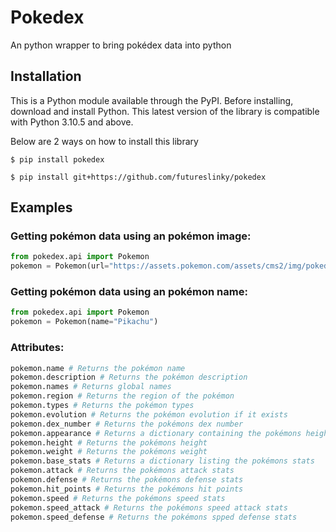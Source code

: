 # Pokedex
An python wrapper to bring pokédex data into python

## Installation
This is a Python module available through the PyPI. Before installing, download and install Python. This latest version of the library is compatible with Python 3.10.5 and above.

Below are 2 ways on how to install this library

```
$ pip install pokedex
```
```
$ pip install git+https://github.com/futureslinky/pokedex
```

## Examples
### Getting pokémon data using an pokémon image:
```py
from pokedex.api import Pokemon
pokemon = Pokemon(url="https://assets.pokemon.com/assets/cms2/img/pokedex/full/025.png")
```
### Getting pokémon data using an pokémon name:
```py
from pokedex.api import Pokemon
pokemon = Pokemon(name="Pikachu")
```
### Attributes:
```py
pokemon.name # Returns the pokémon name
pokemon.description # Returns the pokémon description
pokemon.names # Returns global names
pokemon.region # Returns the region of the pokémon
pokemon.types # Returns the pokémon types
pokemon.evolution # Returns the pokémon evolution if it exists
pokemon.dex_number # Returns the pokémons dex number
pokemon.appearance # Returns a dictionary containing the pokémons height and weight
pokemon.height # Returns the pokémons height
pokemon.weight # Returns the pokémons weight
pokemon.base_stats # Returns a dictionary listing the pokémons stats
pokemon.attack # Returns the pokémons attack stats
pokemon.defense # Returns the pokémons defense stats
pokemon.hit_points # Returns the pokémons hit points
pokemon.speed # Returns the pokémons speed stats
pokemon.speed_attack # Returns the pokémons speed attack stats
pokemon.speed_defense # Returns the pokémons spped defense stats
```
